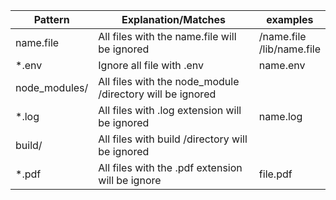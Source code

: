 
Pattern       |                  Explanation/Matches                     |   examples   
--------------|----------------------------------------------------------|-------------
name.file     | All files with the name.file will be ignored             |/name.file <br> /lib/name.file                                                           
*.env         | Ignore all file with .env                                | name.env                                                          
node_modules/ | All files with the node_module /directory will be ignored|
*.log         | All files with .log extension will be ignored            | name.log
build/        | All  files with build /directory will be ignored         | 
*.pdf         | All files with the .pdf extension will be ignore         | file.pdf

